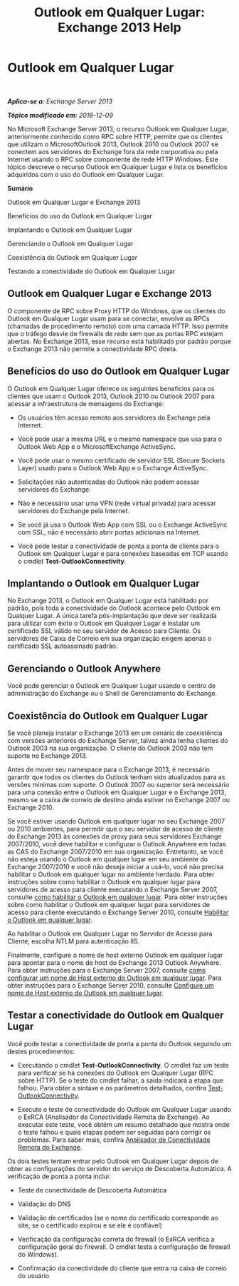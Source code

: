 ﻿---
title: 'Outlook em Qualquer Lugar: Exchange 2013 Help'
TOCTitle: Outlook em Qualquer Lugar
ms:assetid: 9026d461-ec6a-4ef5-ba9d-de33030858f3
ms:mtpsurl: https://technet.microsoft.com/pt-br/library/Bb123741(v=EXCHG.150)
ms:contentKeyID: 50486169
ms.date: 05/22/2018
mtps_version: v=EXCHG.150
ms.translationtype: MT
---

# Outlook em Qualquer Lugar

 

_**Aplica-se a:** Exchange Server 2013_

_**Tópico modificado em:** 2016-12-09_

No Microsoft Exchange Server 2013, o recurso Outlook em Qualquer Lugar, anteriormente conhecido como RPC sobre HTTP, permite que os clientes que utilizam o MicrosoftOutlook 2013, Outlook 2010 ou Outlook 2007 se conectem aos servidores do Exchange fora da rede corporativa ou pela Internet usando o RPC sobre componente de rede HTTP Windows. Este tópico descreve o recurso Outlook em Qualquer Lugar e lista os benefícios adquiridos com o uso do Outlook em Qualquer Lugar.

**Sumário**

Outlook em Qualquer Lugar e Exchange 2013

Benefícios do uso do Outlook em Qualquer Lugar

Implantando o Outlook em Qualquer Lugar

Gerenciando o Outlook em Qualquer Lugar

Coexistência do Outlook em Qualquer Lugar

Testando a conectividade do Outlook em Qualquer Lugar

## Outlook em Qualquer Lugar e Exchange 2013

O componente de RPC sobre Proxy HTTP do Windows, que os clientes do Outlook em Qualquer Lugar usam para se conectar, envolve as RPCs (chamadas de procedimento remoto) com uma camada HTTP. Isso permite que o tráfego desvie de firewalls de rede sem que as portas RPC estejam abertas. No Exchange 2013, esse recurso está habilitado por padrão porque o Exchange 2013 não permite a conectividade RPC direta.

## Benefícios do uso do Outlook em Qualquer Lugar

O Outlook em Qualquer Lugar oferece os seguintes benefícios para os clientes que usam o Outlook 2013, Outlook 2010 ou Outlook 2007 para acessar a infraestrutura de mensagens do Exchange:

  - Os usuários têm acesso remoto aos servidores do Exchange pela Internet.

  - Você pode usar a mesma URL e o mesmo namespace que usa para o Outlook Web App e o MicrosoftExchange ActiveSync.

  - Você pode usar o mesmo certificado de servidor SSL (Secure Sockets Layer) usado para o Outlook Web App e o Exchange ActiveSync.

  - Solicitações não autenticadas do Outlook não podem acessar servidores do Exchange.

  - Não é necessário usar uma VPN (rede virtual privada) para acessar servidores do Exchange pela Internet.

  - Se você já usa o Outlook Web App com SSL ou o Exchange ActiveSync com SSL, não é necessário abrir portas adicionais na Internet.

  - Você pode testar a conectividade de ponta a ponta de cliente para o Outlook em Qualquer Lugar e para conexões baseadas em TCP usando o cmdlet **Test-OutlookConnectivity**.

## Implantando o Outlook em Qualquer Lugar

No Exchange 2013, o Outlook em Qualquer Lugar está habilitado por padrão, pois toda a conectividade do Outlook acontece pelo Outlook em Qualquer Lugar. A única tarefa pós-implantação que deve ser realizada para utilizar com êxito o Outlook em Qualquer Lugar é instalar um certificado SSL válido no seu servidor de Acesso para Cliente. Os servidores de Caixa de Correio em sua organização exigem apenas o certificado SSL autoassinado padrão.

## Gerenciando o Outlook Anywhere

Você pode gerenciar o Outlook em Qualquer Lugar usando o centro de administração do Exchange ou o Shell de Gerenciamento do Exchange.

## Coexistência do Outlook em Qualquer Lugar

Se você planeja instalar o Exchange 2013 em um cenário de coexistência com versões anteriores do Exchange Server, talvez ainda tenha clientes do Outlook 2003 na sua organização. O cliente do Outlook 2003 não tem suporte no Exchange 2013.

Antes de mover seu namespace para o Exchange 2013, é necessário garantir que todos os clientes do Outlook tenham sido atualizados para as versões mínimas com suporte. O Outlook 2007 ou superior será necessário para uma conexão entre o Outlook em Qualquer Lugar e o Exchange 2013, mesmo se a caixa de correio de destino ainda estiver no Exchange 2007 ou Exchange 2010.

Se você estiver usando Outlook em qualquer lugar no seu Exchange 2007 ou 2010 ambientes, para permitir que o seu servidor de acesso de cliente do Exchange 2013 às conexões de proxy para seus servidores Exchange 2007/2010, você deve habilitar e configurar o Outlook Anywhere em todas as CAS do Exchange 2007/2010 em sua organização. Entretanto, se você não esteja usando o Outlook em qualquer lugar em seu ambiente do Exchange 2007/2010 e você não deseja iniciar a usá-lo, você não precisa habilitar o Outlook em qualquer lugar no ambiente herdado. Para obter instruções sobre como habilitar o Outlook em qualquer lugar para servidores de acesso para cliente executando o Exchange Server 2007, consulte [como habilitar o Outlook em qualquer lugar](https://go.microsoft.com/fwlink/p/?linkid=510497). Para obter instruções sobre como habilitar o Outlook em qualquer lugar para servidores de acesso para cliente executando o Exchange Server 2010, consulte [Habilitar o Outlook em qualquer lugar](https://go.microsoft.com/fwlink/p/?linkid=510502).

Ao habilitar o Outlook em Qualquer Lugar no Servidor de Acesso para Cliente, escolha NTLM para autenticação IIS.

Finalmente, configure o nome de host externo Outlook em qualquer lugar para apontar para o nome de host do Exchange 2013 Outlook Anywhere. Para obter instruções para o Exchange Server 2007, consulte [como configurar um nome de Host externo do Outlook em qualquer lugar](https://go.microsoft.com/fwlink/p/?linkid=510530). Para obter instruções para o Exchange Server 2010, consulte [Configure um nome de Host externo do Outlook em qualquer lugar](https://go.microsoft.com/fwlink/p/?linkid=510531).

## Testar a conectividade do Outlook em Qualquer Lugar

Você pode testar a conectividade de ponta a ponta do Outlook seguindo um destes procedimentos:

  - Executando o cmdlet **Test-OutlookConnectivity**. O cmdlet faz um teste para verificar se há conexões do Outlook em Qualquer Lugar (RPC sobre HTTP). Se o teste do cmdlet falhar, a saída indicará a etapa que falhou. Para obter a sintaxe e os parâmetros detalhados, confira [Test-OutlookConnectivity](https://technet.microsoft.com/pt-br/library/dd638082\(v=exchg.150\)).

  - Execute o teste de conectividade do Outlook em Qualquer Lugar usando o ExRCA (Analisador de Conectividade Remota do Exchange). Ao executar este teste, você obtém um resumo detalhado que mostra onde o teste falhou e quais etapas podem ser seguidas para corrigir os problemas. Para saber mais, confira [Analisador de Conectividade Remota do Exchange](exchange-remote-connectivity-analyzer-exchange-2013-help.md).

Os dois testes tentam entrar pelo Outlook em Qualquer Lugar depois de obter as configurações do servidor do serviço de Descoberta Automática. A verificação de ponta a ponta inclui:

  - Teste de conectividade de Descoberta Automática

  - Validação do DNS

  - Validação de certificados (se o nome do certificado corresponde ao site, se o certificado expirou e se ele é confiável)

  - Verificação da configuração correta do firewall (o ExRCA verifica a configuração geral do firewall. O cmdlet testa a configuração de firewall do Windows).

  - Confirmação da conectividade do cliente que entra na caixa de correio do usuário

